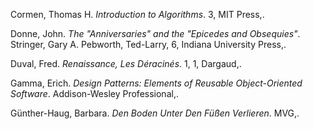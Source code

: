 Cormen, Thomas H. _Introduction to Algorithms_. 3, MIT Press,.

Donne, John. _The "Anniversaries" and the "Epicedes and Obsequies"_. Stringer, Gary A. Pebworth, Ted-Larry, 6, Indiana University Press,.

Duval, Fred. _Renaissance, Les Déracinés_. 1, 1, Dargaud,.

Gamma, Erich. _Design Patterns: Elements of Reusable Object-Oriented Software_. Addison-Wesley Professional,.

Günther-Haug, Barbara. _Den Boden Unter Den Füßen Verlieren_. MVG,.